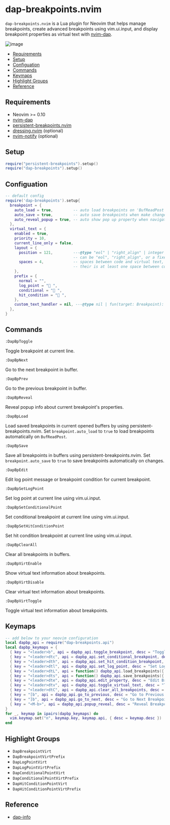 # dap-breakpoints.nvim

`dap-breakpoints.nvim` is a Lua plugin for Neovim that helps manage breakpoints,
create advanced breakpoints using vim.ui.input, and display breakpoint
properties as virtual text with [nvim-dap](https://github.com/mfussenegger/nvim-dap).

<!-- panvimdoc-ignore-start -->

![image](https://github.com/user-attachments/assets/be734cc3-10f3-4efb-89ed-5c7147640914)

- [Requirements](#requirements)
- [Setup](#setup)
- [Configuation](#configuation)
- [Commands](#commands)
- [Keymaps](#keymaps)
- [Highlight Groups](#highlight-groups)
- [Reference](#reference)

<!-- panvimdoc-ignore-end -->

## Requirements

- Neovim >= 0.10
- [nvim-dap](https://github.com/mfussenegger/nvim-dap)
- [persistent-breakpoints.nvim](https://github.com/Weissle/persistent-breakpoints.nvim)
- [dressing.nvim](https://github.com/stevearc/dressing.nvim) (optional)
- [nvim-notify](https://github.com/rcarriga/nvim-notify) (optional)

## Setup

```lua
require("persistent-breakpoints").setup()
require("dap-breakpoints").setup()
```

## Configuation

```lua
-- default config
require('dap-breakpoints').setup{
  breakpoint = {
    auto_load = true,         -- auto load breakpoints on 'BufReadPost'
    auto_save = true,         -- auto save breakpoints when make changes to breakpoints
    auto_reveal_popup = true, -- auto show pop up property when navigate to next/prev breakpoint
  },
  virtual_text = {
    enabled = true,
    priority = 10,
    current_line_only = false,
    layout = {
      position = 121,         ---@type "eol" | "right_align" | integer
                              -- can be "eol", "right_align", or a fixed number (>= 1) for starting column
      spaces = 4,             -- spaces between code and virtual text, only for position = "eol"
                              -- their is at least one space between code and virtual text in neovim
    },
    prefix = {
      normal = "",
      log_point = "󰰍 ",
      conditional = "󰯲 ",
      hit_condition = "󰰁 ",
    },
    custom_text_handler = nil, ---@type nil | fun(target: Breakpoint): string
  },
}
```

## Commands

`:DapBpToggle`

Toggle breakpoint at current line.

`:DapBpNext`

Go to the next breakpoint in buffer.

`:DapBpPrev`

Go to the previous breakpoint in buffer.

`:DapBpReveal`

Reveal popup info about current breakpoint's properties.

`:DapBpLoad`

Load saved breakpoints in current opened buffers by using persistent-breakpoints.nvim.
Set `breakpoint.auto_load` to `true` to load breakpoints automatically on `BufReadPost`.

`:DapBpSave`

Save all breakpoints in buffers using persistent-breakpoints.nvim.
Set `breakpoint.auto_save` to `true` to save breakpoints automatically on changes.

`:DapBpEdit`

Edit log point message or breakpoint condition for current breakpoint.

`:DapBpSetLogPoint`

Set log point at current line using vim.ui.input.

`:DapBpSetConditionalPoint`

Set conditional breakpoint at current line using vim.ui.input.

`:DapBpSetHitConditionPoint`

Set hit condition breakpoint at current line using vim.ui.input.

`:DapBpClearAll`

Clear all breakpoints in buffers.

`:DapBpVirtEnable`

Show virtual text information about breakpoints.

`:DapBpVirtDisable`

Clear virtual text information about breakpoints.

`:DapBpVirtToggle`

Toggle virtual text information about breakpoints.

## Keymaps

```lua
-- add below to your neovim configuration
local dapbp_api = require("dap-breakpoints.api")
local dapbp_keymaps = {
  { key = "<leader>b", api = dapbp_api.toggle_breakpoint, desc = "Toggle Breakpoint" },
  { key = "<leader>dtc", api = dapbp_api.set_conditional_breakpoint, desc = "Set Conditional Breakpoint" },
  { key = "<leader>dth", api = dapbp_api.set_hit_condition_breakpoint, desc = "Set Hit Condition Breakpoint" },
  { key = "<leader>dtl", api = dapbp_api.set_log_point, desc = "Set Log Point" },
  { key = "<leader>dtL", api = function() dapbp_api.load_breakpoints({ notify = true }) end, desc = "Load Breakpoints" },
  { key = "<leader>dts", api = function() dapbp_api.save_breakpoints({ notify = true }) end, desc = "Save Breakpoints" },
  { key = "<leader>dte", api = dapbp_api.edit_property, desc = "Edit Breakpoint Property" },
  { key = "<leader>dtv", api = dapbp_api.toggle_virtual_text, desc = "Toggle Breakpoint Virtual Text" },
  { key = "<leader>dtC", api = dapbp_api.clear_all_breakpoints, desc = "Clear All Breakpoints" },
  { key = "[b", api = dapbp_api.go_to_previous, desc = "Go to Previous Breakpoint" },
  { key = "]b", api = dapbp_api.go_to_next, desc = "Go to Next Breakpoint" },
  { key = "<M-b>", api = dapbp_api.popup_reveal, desc = "Reveal Breakpoint" },
}
for _, keymap in ipairs(dapbp_keymaps) do
  vim.keymap.set("n", keymap.key, keymap.api, { desc = keymap.desc })
end
```

## Highlight Groups

- `DapBreakpointVirt`
- `DapBreakpointVirtPrefix`
- `DapLogPointVirt`
- `DapLogPointVirtPrefix`
- `DapConditionalPointVirt`
- `DapConditionalPointVirtPrefix`
- `DapHitConditionPointVirt`
- `DapHitConditionPointVirtPrefix`

## Reference

- [dap-info](https://github.com/jonathan-elize/dap-info.nvim)
